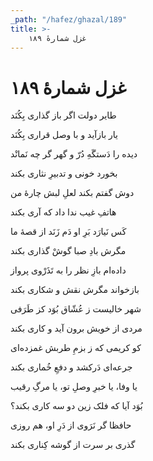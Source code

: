```yaml
---
_path: "/hafez/ghazal/189"
title: >-
    غزل شمارهٔ ۱۸۹
---
```

# غزل شمارهٔ ۱۸۹

<div class="b" id="bn1"><div class="m1"><p>طایر دولت اگر باز گذاری بِکُنَد</p></div>
<div class="m2"><p>یار بازآید و با وصل قراری بِکُنَد</p></div></div>
<div class="b" id="bn2"><div class="m1"><p>دیده را دَستگَهِ دُرّ و گهر گر چه نَمانْد</p></div>
<div class="m2"><p>بخورد خونی و تدبیرِ نثاری بکند</p></div></div>
<div class="b" id="bn3"><div class="m1"><p>دوش گفتم بکند لعلِ لبش چارهٔ من</p></div>
<div class="m2"><p>هاتفِ غیب ندا داد که آری بکند</p></div></div>
<div class="b" id="bn4"><div class="m1"><p>کَس نَیارَد بَرِ او دَم زَنَد از قصهٔ ما</p></div>
<div class="m2"><p>مگرش بادِ صبا گوشْ گذاری بکند</p></div></div>
<div class="b" id="bn5"><div class="m1"><p>داده‌ام بازِ نظر را به تَذَرْوی پرواز</p></div>
<div class="m2"><p>بازخواند مگرش نقش و شکاری بکند</p></div></div>
<div class="b" id="bn6"><div class="m1"><p>شهر خالیست ز عُشّاق بُوَد کز طَرَفی</p></div>
<div class="m2"><p>مردی از خویش برون آید و کاری بکند</p></div></div>
<div class="b" id="bn7"><div class="m1"><p>کو کریمی که ز بزمِ طربش غمزده‌ای</p></div>
<div class="m2"><p>جرعه‌ای دَرکشد و دفعِ خُماری بکند</p></div></div>
<div class="b" id="bn8"><div class="m1"><p>یا وفا، یا خبرِ وصلِ تو، یا مرگِ رقیب</p></div>
<div class="m2"><p>بُوَد آیا که فلک زین دو سه کاری بکند؟</p></div></div>
<div class="b" id="bn9"><div class="m1"><p>حافظا گر نَرَوی از دَرِ او، هم روزی</p></div>
<div class="m2"><p>گذری بر سرت از گوشه کِناری بکند</p></div></div>
